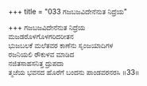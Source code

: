+++
title = "033 ಗಜಬಜವಿದೇನೆನುತ ನಿದ್ರೆಯ"

+++
ಗಜಬಜವಿದೇನೆನುತ ನಿದ್ರೆಯ  
ಮಜಡರೊಳಗೊಳಗರಿದರೀತನ  
ಭುಜಬಲಕೆ ಮಲೆತವರ ಕಾಣೆನು ಸೃಂಜಯಾದಿಗಳ  
ರಜನಿಯಲಿ ರೌಕುಳವ ಮಾಡಿದ  
ನಜಿತಸಾಹಸನಿತ್ತ ದ್ರುಪದಾ  
ತ್ಮಜೆಯ ಭವನದ ಹೊರೆಗೆ ಬಂದನು ಪಾಂಡವರನರಸಿ      ॥33॥